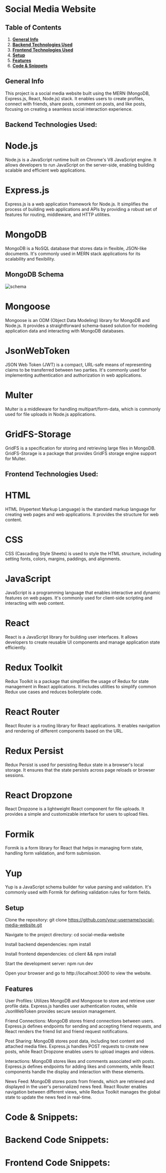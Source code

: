 # Social Media Website

## Table of Contents
1. [**General Info**](#general-info)
2. [**Backend Technologies Used**](#backend-technology-used)
3. [**Frontend Technologies Used**](#frontend-techlogy-used)
4. [**Setup**](#setup)
5. [**Features**](#features) 
6. [**Code & Snippets**](#CodeSnippets)

## General Info
This project is a social media website built using the MERN (MongoDB, Express.js, React, Node.js) stack. It enables users to create profiles, connect with friends, share posts, comment on posts, and like posts, focusing on creating a seamless social interaction experience.

## Backend Technologies Used:

# Node.js
Node.js is a JavaScript runtime built on Chrome's V8 JavaScript engine. It allows developers to run JavaScript on the server-side, enabling building scalable and efficient web applications.

# Express.js
Express.js is a web application framework for Node.js. It simplifies the process of building web applications and APIs by providing a robust set of features for routing, middleware, and HTTP utilities.

# MongoDB
MongoDB is a NoSQL database that stores data in flexible, JSON-like documents. It's commonly used in MERN stack applications for its scalability and flexibility.

## MongoDB Schema

![schema](https://github.com/AhmadBahr/Social-Media-Application/assets/150359856/1db1d036-8617-4938-a355-344e748d9df7)



# Mongoose
Mongoose is an ODM (Object Data Modeling) library for MongoDB and Node.js. It provides a straightforward schema-based solution for modeling application data and interacting with MongoDB databases.

# JsonWebToken
JSON Web Token (JWT) is a compact, URL-safe means of representing claims to be transferred between two parties. It's commonly used for implementing authentication and authorization in web applications.

# Multer
Multer is a middleware for handling multipart/form-data, which is commonly used for file uploads in Node.js applications.

# GridFS-Storage
GridFS is a specification for storing and retrieving large files in MongoDB. GridFS-Storage is a package that provides GridFS storage engine support for Multer.

## Frontend Technologies Used:

# HTML
HTML (Hypertext Markup Language) is the standard markup language for creating web pages and web applications. It provides the structure for web content.

# CSS
CSS (Cascading Style Sheets) is used to style the HTML structure, including setting fonts, colors, margins, paddings, and alignments.

# JavaScript
JavaScript is a programming language that enables interactive and dynamic features on web pages. It's commonly used for client-side scripting and interacting with web content.

# React
React is a JavaScript library for building user interfaces. It allows developers to create reusable UI components and manage application state efficiently.

# Redux Toolkit
Redux Toolkit is a package that simplifies the usage of Redux for state management in React applications. It includes utilities to simplify common Redux use cases and reduces boilerplate code.

# React Router
React Router is a routing library for React applications. It enables navigation and rendering of different components based on the URL.

# Redux Persist
Redux Persist is used for persisting Redux state in a browser's local storage. It ensures that the state persists across page reloads or browser sessions.

# React Dropzone
React Dropzone is a lightweight React component for file uploads. It provides a simple and customizable interface for users to upload files.

# Formik
Formik is a form library for React that helps in managing form state, handling form validation, and form submission.

# Yup
Yup is a JavaScript schema builder for value parsing and validation. It's commonly used with Formik for defining validation rules for form fields.

## Setup
Clone the repository: git clone https://github.com/your-username/social-media-website.git

Navigate to the project directory: cd social-media-website

Install backend dependencies: npm install

Install frontend dependencies: cd client && npm install

Start the development server: npm run dev

Open your browser and go to http://localhost:3000 to view the website.

## Features

User Profiles: Utilizes MongoDB and Mongoose to store and retrieve user profile data. Express.js handles user authentication routes, while JsonWebToken provides secure session management.

Friend Connections: MongoDB stores friend connections between users. Express.js defines endpoints for sending and accepting friend requests, and React renders the friend list and friend request notifications.

Post Sharing: MongoDB stores post data, including text content and attached media files. Express.js handles POST requests to create new posts, while React Dropzone enables users to upload images and videos.

Interactions: MongoDB stores likes and comments associated with posts. Express.js defines endpoints for adding likes and comments, while React components handle the display and interaction with these elements.

News Feed: MongoDB stores posts from friends, which are retrieved and displayed in the user's personalized news feed. React Router enables navigation between different views, while Redux Toolkit manages the global state to update the news feed in real-time.

# Code & Snippets: 
# Backend Code Snippets:

# Frontend Code Snippets:




